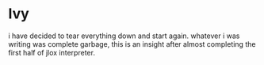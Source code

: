 # Ivy
i have decided to tear everything down and start again. whatever i was writing was complete garbage, this is an insight after almost completing the first half of jlox interpreter.


